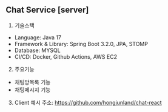## Chat Service \[server\]

1. 기술스택

* Language: Java 17
* Framework & Library: Spring Boot 3.2.0, JPA, STOMP
* Database: MYSQL
* CI/CD: Docker, Github Actions, AWS EC2

2. 주요기능

* 채팅방목록 기능
* 채팅메시지 기능 

3. Client 예시 주소: https://github.com/hongjunland/chat-react
   
